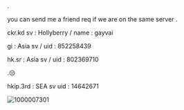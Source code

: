 . 

you can send me a friend req if we are on the same server 
.

ckr.kd    sv : Hollyberry / name : gayvai
 

gi : Asia sv / uid : 852258439 

hk.sr : Asia sv / uid : 802369710  

.😔    

hkip.3rd : SEA sv  uid : 14642671

![1000007301](https://github.com/user-attachments/assets/44f3cbd4-a0fe-40fd-9f1c-87eabb2f7eaa)


